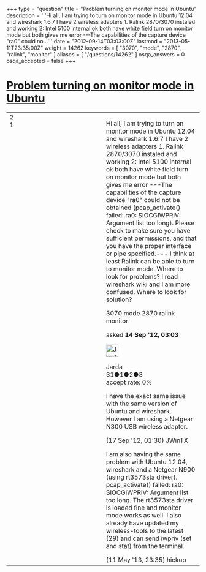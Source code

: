 +++
type = "question"
title = "Problem turning on monitor mode in Ubuntu"
description = '''Hi all, I am trying to turn on monitor mode in Ubuntu 12.04 and wireshark 1.6.7 I have 2 wireless  adapters 1. Ralink 2870/3070 instaled and working  2: Intel 5100 internal  ok both have white field turn on monitor mode but both gives me error ---The capabilities of the capture device &quot;ra0&quot; could no...'''
date = "2012-09-14T03:03:00Z"
lastmod = "2013-05-11T23:35:00Z"
weight = 14262
keywords = [ "3070", "mode", "2870", "ralink", "monitor" ]
aliases = [ "/questions/14262" ]
osqa_answers = 0
osqa_accepted = false
+++

<div class="headNormal">

# [Problem turning on monitor mode in Ubuntu](/questions/14262/problem-turning-on-monitor-mode-in-ubuntu)

</div>

<div id="main-body">

<div id="askform">

<table id="question-table" style="width:100%;"><colgroup><col style="width: 50%" /><col style="width: 50%" /></colgroup><tbody><tr class="odd"><td style="width: 30px; vertical-align: top"><div class="vote-buttons"><span id="post-14262-upvote" class="ajax-command post-vote up" rel="nofollow" title="I like this post (click again to cancel)"> </span><div id="post-14262-score" class="post-score" title="current number of votes">2</div><span id="post-14262-downvote" class="ajax-command post-vote down" rel="nofollow" title="I dont like this post (click again to cancel)"> </span> <span id="favorite-mark" class="ajax-command favorite-mark" rel="nofollow" title="mark/unmark this question as favorite (click again to cancel)"> </span><div id="favorite-count" class="favorite-count">1</div></div></td><td><div id="item-right"><div class="question-body"><p>Hi all, I am trying to turn on monitor mode in Ubuntu 12.04 and wireshark 1.6.7 I have 2 wireless adapters 1. Ralink 2870/3070 instaled and working 2: Intel 5100 internal ok both have white field turn on monitor mode but both gives me error ---The capabilities of the capture device "ra0" could not be obtained (pcap_activate() failed: ra0: SIOCGIWPRIV: Argument list too long). Please check to make sure you have sufficient permissions, and that you have the proper interface or pipe specified.--- I think at least Ralink can be able to turn to monitor mode. Where to look for problems? I read wireshark wiki and I am more confused. Where to look for solution?</p></div><div id="question-tags" class="tags-container tags"><span class="post-tag tag-link-3070" rel="tag" title="see questions tagged &#39;3070&#39;">3070</span> <span class="post-tag tag-link-mode" rel="tag" title="see questions tagged &#39;mode&#39;">mode</span> <span class="post-tag tag-link-2870" rel="tag" title="see questions tagged &#39;2870&#39;">2870</span> <span class="post-tag tag-link-ralink" rel="tag" title="see questions tagged &#39;ralink&#39;">ralink</span> <span class="post-tag tag-link-monitor" rel="tag" title="see questions tagged &#39;monitor&#39;">monitor</span></div><div id="question-controls" class="post-controls"></div><div class="post-update-info-container"><div class="post-update-info post-update-info-user"><p>asked <strong>14 Sep '12, 03:03</strong></p><img src="https://secure.gravatar.com/avatar/f6a5ce3b4e6c75e5fb962e6d0b32700f?s=32&amp;d=identicon&amp;r=g" class="gravatar" width="32" height="32" alt="Jarda&#39;s gravatar image" /><p><span>Jarda</span><br />
<span class="score" title="31 reputation points">31</span><span title="1 badges"><span class="badge1">●</span><span class="badgecount">1</span></span><span title="2 badges"><span class="silver">●</span><span class="badgecount">2</span></span><span title="3 badges"><span class="bronze">●</span><span class="badgecount">3</span></span><br />
<span class="accept_rate" title="Rate of the user&#39;s accepted answers">accept rate:</span> <span title="Jarda has no accepted answers">0%</span></p></div></div><div id="comments-container-14262" class="comments-container"><span id="14317"></span><div id="comment-14317" class="comment"><div id="post-14317-score" class="comment-score"></div><div class="comment-text"><p>I have the exact same issue with the same version of Ubuntu and wireshark. However I am using a Netgear N300 USB wireless adapter.</p></div><div id="comment-14317-info" class="comment-info"><span class="comment-age">(17 Sep '12, 01:30)</span> <span class="comment-user userinfo">JWinTX</span></div></div><span id="21095"></span><div id="comment-21095" class="comment"><div id="post-21095-score" class="comment-score"></div><div class="comment-text"><p>I am also having the same problem with Ubuntu 12.04, wireshark and a Netgear N900 (using rt3573sta driver). pcap_activate() failed: ra0: SIOCGIWPRIV: Argument list too long. The rt3573sta driver is loaded fine and monitor mode works as well. I also already have updated my wireless-tools to the latest (29) and can send iwpriv (set and stat) from the terminal.</p></div><div id="comment-21095-info" class="comment-info"><span class="comment-age">(11 May '13, 23:35)</span> <span class="comment-user userinfo">hickup</span></div></div></div><div id="comment-tools-14262" class="comment-tools"></div><div class="clear"></div><div id="comment-14262-form-container" class="comment-form-container"></div><div class="clear"></div></div></td></tr></tbody></table>

</div>

</div>

